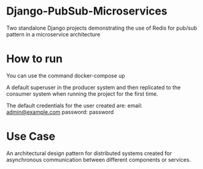 # Django-PubSub-Microservices
Two standalone Django projects demonstrating the use of Redis for pub/sub pattern in a microservice architecture

# How to run

You can use the command docker-compose up

A default superuser in the producer system and then replicated to the consumer system when running the project for the first time. 

The default credentials for the user created are: email: admin@example.com password: password

# Use Case
An architectural design pattern for distributed systems created for asynchronous communication between different components or services.
